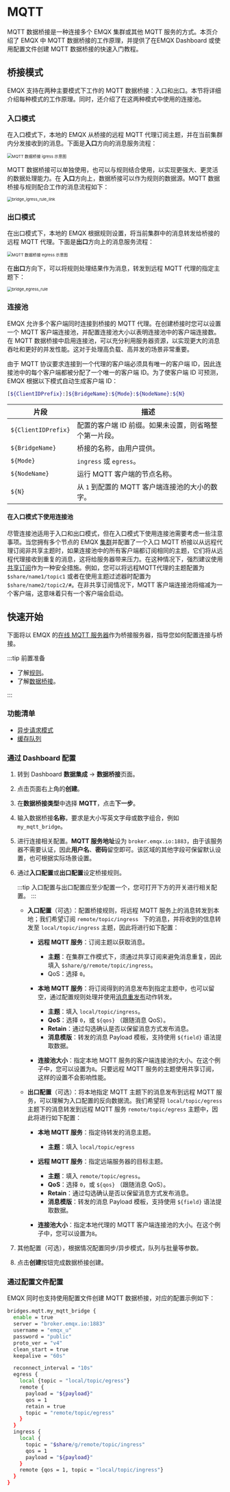 # MQTT

MQTT 数据桥接是一种连接多个 EMQX 集群或其他 MQTT 服务的方式。本页介绍了 EMQX 中 MQTT 数据桥接的工作原理，并提供了在EMQX Dashboard 或使用配置文件创建 MQTT 数据桥接的快速入门教程。

## 桥接模式

EMQX 支持在两种主要模式下工作的 MQTT 数据桥接：入口和出口。本节将详细介绍每种模式的工作原理。同时，还介绍了在这两种模式中使用的连接池。

### 入口模式

在入口模式下，本地的 EMQX 从桥接的远程 MQTT 代理订阅主题，并在当前集群内分发接收到的消息。下面是**入口**方向的消息服务流程：

<img src="./assets/bridge_mqtt_igress.png" alt="MQTT 数据桥接 igress 示意图" style="zoom:67%;" />

MQTT 数据桥接可以单独使用，也可以与规则结合使用，以实现更强大、更灵活的数据处理能力。在 **入口**方向上，数据桥接可以作为规则的数据源。MQTT 数据桥接与规则配合工作的消息流程如下：

<img src="./assets/bridge_igress_rule_link.png" alt="bridge_igress_rule_link" style="zoom:67%;" />

### 出口模式

在出口模式下，本地的 EMQX 根据规则设置，将当前集群中的消息转发给桥接的远程 MQTT 代理。下面是**出口**方向上的消息服务流程：

<img src="./assets/bridge_mqtt_egerss.png" alt="MQTT 数据桥接 egress 示意图" style="zoom:67%;" />

在**出口**方向下，可以将规则处理结果作为消息，转发到远程 MQTT 代理的指定主题下：

<img src="./assets/bridge_egress_rule.png" alt="bridge_egress_rule" style="zoom:67%;" />

### 连接池

EMQX 允许多个客户端同时连接到桥接的 MQTT 代理。在创建桥接时您可以设置一个 MQTT 客户端连接池，并配置连接池大小以表明连接池中的客户端连接数。在 MQTT 数据桥接中启用连接池，可以充分利用服务器资源，以实现更大的消息吞吐和更好的并发性能。这对于处理高负载、高并发的场景非常重要。

由于 MQTT 协议要求连接到一个代理的客户端必须具有唯一的客户端 ID，因此连接池中的每个客户端都被分配了一个唯一的客户端 ID。为了使客户端 ID 可预测，EMQX 根据以下模式自动生成客户端 ID：

```bash
[${ClientIDPrefix}:]${BridgeName}:${Mode}:${NodeName}:${N}
```

| 片段                | 描述                                                   |
| ------------------- | ------------------------------------------------------ |
| `${ClientIDPrefix}` | 配置的客户端 ID 前缀。如果未设置，则省略整个第一片段。 |
| `${BridgeName}`     | 桥接的名称，由用户提供。                               |
| `${Mode}`           | `ingress` 或 `egress`。                                |
| `${NodeName}`       | 运行 MQTT 客户端的节点名称。                           |
| `${N}`              | 从 `1` 到配置的 MQTT 客户端连接池的大小的数字。        |

#### 在入口模式下使用连接池

尽管连接池适用于入口和出口模式，但在入口模式下使用连接池需要考虑一些注意事项。当您拥有多个节点的 EMQX [集群](../deploy/cluster/introduction.md)并配置了一个入口 MQTT 桥接以从远程代理订阅非共享主题时，如果连接池中的所有客户端都订阅相同的主题，它们将从远程代理接收到重复的消息，这将给服务器带来压力。在这种情况下，强烈建议使用[共享订阅](../mqtt/mqtt-shared-subscription.md)作为一种安全措施。例如，您可以将远程MQTT代理的主题配置为 `$share/name1/topic1` 或者在使用主题过滤器时配置为 `$share/name2/topic2/#`。在非共享订阅情况下，MQTT 客户端连接池将缩减为一个客户端，这意味着只有一个客户端会启动。

## 快速开始

下面将以 EMQX 的[在线 MQTT 服务器](https://www.emqx.com/zh/mqtt/public-mqtt5-broker)作为桥接服务器，指导您如何配置连接与桥接。

:::tip 前置准备

- 了解[规则](./rules.md)。
- 了解[数据桥接](./data-bridges.md)。

:::

### 功能清单

- [异步请求模式](./data-bridges.md#异步请求模式)
- [缓存队列](./data-bridges.md#缓存队列)

### 通过 Dashboard 配置

1. 转到 Dashboard **数据集成** -> **数据桥接**页面。

2. 点击页面右上角的**创建**。

3. 在**数据桥接类型**中选择 **MQTT**，点击**下一步**。

4. 输入数据桥接**名称**，要求是大小写英文字母或数字组合，例如  `my_mqtt_bridge`。

5. 进行连接相关配置。**MQTT 服务地址**设为 `broker.emqx.io:1883`，由于该服务器不需要认证，因此**用户名**、**密码**留空即可。该区域的其他字段可保留默认设置，也可根据实际场景设置。

7. 通过**入口配置**或**出口配置**设定桥接规则。
   
   :::tip
   入口配置与出口配置应至少配置一个，您可打开下方的开关进行相关配置。
   :::
   
   - **入口配置**（可选）：配置桥接规则，将远程 MQTT 服务上的消息转发到本地；我们希望订阅 `remote/topic/ingress ` 下的消息，并将收到的信息转发至 `local/topic/ingress` 主题，因此将进行如下配置：
   
      - **远程 MQTT 服务**：订阅主题以获取消息。
         - **主题**：在集群工作模式下，须通过共享订阅来避免消息重复，因此填入 `$share/g/remote/topic/ingress`。
         - QoS：选择 `0`。
   
      - **本地 MQTT 服务**：将订阅得到的消息发布到指定主题中，也可以留空，通过配置规则处理并使用[消息重发布](./rules.md#消息重发布)动作转发。
         - **主题**：填入 `local/topic/ingress`。
         - **QoS**：选择 `0`，或 `${qos}` （跟随消息 QoS）。
         - **Retain**：通过勾选确认是否以保留消息方式发布消息。
         - **消息模版**：转发的消息 Payload 模板，支持使用 `${field}` 语法提取数据。
      - **连接池大小**：指定本地 MQTT 服务的客户端连接池的大小。在这个例子中，您可以设置为`8`。只要远程 MQTT 服务的主题使用共享订阅，这样的设置不会影响性能。
   
   - **出口配置**（可选）：将本地指定 MQTT 主题下的消息发布到远程 MQTT 服务，可以理解为入口配置的反向数据流。我们希望将 `local/topic/egress` 主题下的消息转发到远程 MQTT 服务 `remote/topic/egress` 主题中，因此将进行如下配置：
   
      - **本地 MQTT 服务**：指定待转发的消息主题。
        - **主题**：填入 `local/topic/egress` 
   
      - **远程 MQTT 服务**：指定远端服务器的目标主题。
        - **主题**：填入 `remote/topic/egress`。
        - **QoS**：选择 `0`，或 `${qos}` （跟随消息 QoS）。
        - **Retain**：通过勾选确认是否以保留消息方式发布消息。
        - **消息模版**：转发的消息 Payload 模板，支持使用 `${field}` 语法提取数据。
      - **连接池大小**：指定本地代理的 MQTT 客户端连接池的大小。在这个例子中，您可以设置为`8`。
   
7. 其他配置（可选），根据情况配置同步/异步模式，队列与批量等参数。

8. 点击**创建**按钮完成数据桥接创建。

### 通过配置文件配置

EMQX 同时也支持使用配置文件创建 MQTT 数据桥接，对应的配置示例如下：

```bash
bridges.mqtt.my_mqtt_bridge {
  enable = true
  server = "broker.emqx.io:1883"
  username = "emqx_u"
  password = "public"
  proto_ver = "v4"
  clean_start = true
  keepalive = "60s"

  reconnect_interval = "10s"
  egress {
    local {topic = "local/topic/egress"}
    remote {
      payload = "${payload}"
      qos = 1
      retain = true
      topic = "remote/topic/egress"
    }
  }
  ingress {
    local {
      topic = "$share/g/remote/topic/ingress"
      qos = 1
      payload = "${payload}"
    }
    remote {qos = 1, topic = "local/topic/ingress"}
  }
}
```

